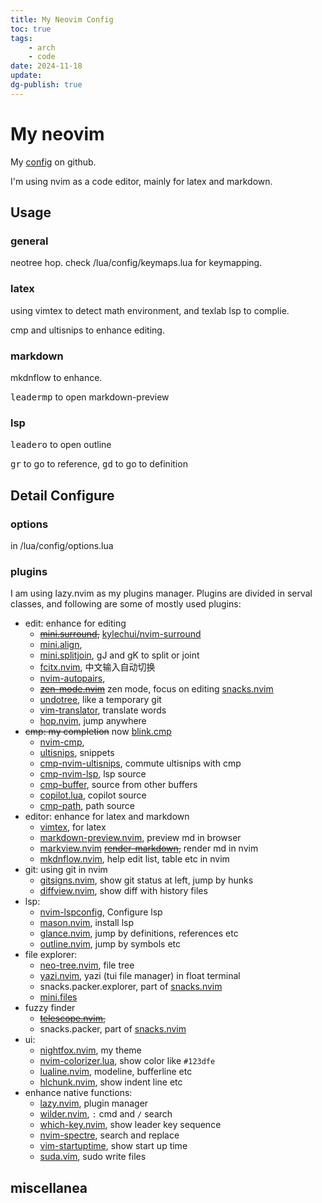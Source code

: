```yaml
---
title: My Neovim Config
toc: true
tags:
    - arch
    - code
date: 2024-11-18
update:
dg-publish: true
---
```


# My neovim

My [config](https://github.com/HiraethEcho/nvim) on github.

I'm using nvim as a code editor, mainly for latex and markdown.

## Usage

### general

neotree hop. check /lua/config/keymaps.lua for keymapping.

### latex

using vimtex to detect math environment, and texlab lsp to complie.

cmp and ultisnips to enhance editing.

### markdown

mkdnflow to enhance.

<kbd>leader</kbd><kbd>m</kbd><kbd>p</kbd> to open markdown-preview

### lsp

<kbd>leader</kbd><kbd>o</kbd> to open outline

<kbd>g</kbd><kbd>r</kbd> to go to reference, <kbd>g</kbd><kbd>d</kbd> to go to
definition

## Detail Configure

### options

in /lua/config/options.lua

### plugins

I am using lazy.nvim as my plugins manager. Plugins are divided in serval
classes, and following are some of mostly used plugins:

- edit: enhance for editing
    - ~~[mini.surround](https://github.com/echasnovski/mini.surround),~~
      [kylechui/nvim-surround](https://github.com/kylechui/nvim-surround)
    - [mini.align](https://github.com/eccasnovski/mini.align),
    - [mini.splitjoin](https://github.com/echasnovski/mini.splitjoin), gJ and gK
      to split or joint
    - [fcitx.nvim](https://github.com/smartding/fcitx.nvim), 中文输入自动切换
    - [nvim-autopairs](https://github.com/windwp/nvim-autopairs),
    - ~~[zen-mode.nvim](https://github.com/folke/zen-mode.nvim)~~ zen mode,
      focus on editing [snacks.nvim](https://github.com/folke/snacks.nvim)
    - [undotree](https://github.com/mbbill/undotree), like a temporary git
    - [vim-translator](https://github.com/voldikss/vim-translator), translate
      words
    - [hop.nvim](https://github.com/phaazon/hop.nvim), jump anywhere
- ~~cmp: my completion~~ now [blink.cmp](https://github.com/saghen/blink.cmp)
    - [nvim-cmp](https://github.com/hrsh7th/nvim-cmp),
    - [ultisnips](https://github.com/SirVer/ultisnips), snippets
    - [cmp-nvim-ultisnips](https://github.com/quangnguyen30192/cmp-nvim-ultisnips),
      commute ultisnips with cmp
    - [cmp-nvim-lsp](https://github.com/hrsh7th/cmp-nvim-lsp), lsp source
    - [cmp-buffer](https://github.com/hrsh7th/cmp-buffer), source from other
      buffers
    - [copilot.lua](https://github.com/zbirenbaum/copilot.lua), copilot source
    - [cmp-path](https://github.com/hrsh7th/cmp-path), path source
- editor: enhance for latex and markdown
    - [vimtex](https://github.com/lervag/vimtex), for latex
    - [markdown-preview.nvim](https://github.com/iamcco/markdown-preview.nvim),
      preview md in browser
    - [markview.nvim](https://github.com/OXY2DEV/markview.nvim)
      ~~[render-markdown](https://github.com/MeanderingProgrammer/render-markdown.nvim),~~
      render md in nvim
    - [mkdnflow.nvim](https://github.com/jakewvincent/mkdnflow.nvim), help edit
      list, table etc in nvim
- git: using git in nvim
    - [gitsigns.nvim](https://github.com/lewis6991/gitsigns.nvim), show git
      status at left, jump by hunks
    - [diffview.nvim](https://github.com/sindrets/diffview.nvim), show diff with
      history files
- lsp:
    - [nvim-lspconfig](https://github.com/neovim/nvim-lspconfig), Configure lsp
    - [mason.nvim](https://github.com/williamboman/mason.nvim), install lsp
    - [glance.nvim](https://github.com/dnlhc/glance.nvim), jump by definitions,
      references etc
    - [outline.nvim](https://github.com/hedyhli/outline.nvim), jump by symbols
      etc
- file explorer:
    - [neo-tree.nvim](https://github.com/nvim-neo-tree/neo-tree.nvim), file tree
    - [yazi.nvim](https://github.com/mikavilpas/yazi.nvim), yazi (tui file
      manager) in float terminal
    - snacks.packer.explorer, part of
      [snacks.nvim](https://github.com/folke/snacks.nvim)
    - [mini.files](https://github.com/echasnovski/mini.files)
- fuzzy finder
    - ~~[telescope.nvim](https://github.com/nvim-telescope/telescope.nvim),~~
    - snacks.packer, part of [snacks.nvim](https://github.com/folke/snacks.nvim)
- ui:
    - [nightfox.nvim](https://github.com/EdenEast/nightfox.nvim), my theme
    - [nvim-colorizer.lua](https://github.com/norcalli/nvim-colorizer.lua), show
      color like `#123dfe`
    - [lualine.nvim](https://github.com/nvim-lualine/lualine.nvim), modeline,
      bufferline etc
    - [hlchunk.nvim](https://github.com/shellRaining/hlchunk.nvim), show indent
      line etc
- enhance native functions:
    - [lazy.nvim](https://github.com/folke/lazy.nvim), plugin manager
    - [wilder.nvim](https://github.com/gelguy/wilder.nvim), `:` cmd and `/`
      search
    - [which-key.nvim](https://github.com/folke/which-key.nvim), show leader key
      sequence
    - [nvim-spectre](https://github.com/nvim-pack/nvim-spectre), search and
      replace
    - [vim-startuptime](https://github.com/dstein64/vim-startuptime), show start
      up time
    - [suda.vim](https://github.com/lambdalisue/suda.vim), sudo write files

## miscellanea
